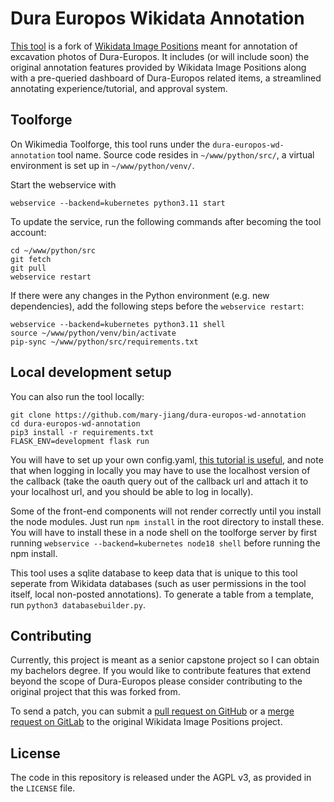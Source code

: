 # Dura Europos Wikidata Annotation

[This tool](https://dura-europos-wd-annotation.toolforge.org/) is a fork of [Wikidata Image Positions](https://wd-image-positions.toolforge.org/) meant for annotation of excavation photos of Dura-Europos. It includes (or will include soon) the original annotation features provided by Wikidata Image Positions along with a pre-queried dashboard of Dura-Europos related items, a streamlined annotating experience/tutorial, and approval system.

## Toolforge

On Wikimedia Toolforge, this tool runs under the `dura-europos-wd-annotation` tool name.
Source code resides in `~/www/python/src/`, a virtual environment is set up in `~/www/python/venv/`.

Start the webservice with
```
webservice --backend=kubernetes python3.11 start
```

To update the service, run the following commands after becoming the tool account:
```
cd ~/www/python/src
git fetch
git pull
webservice restart
```

If there were any changes in the Python environment (e.g. new dependencies),
add the following steps before the `webservice restart`:
```
webservice --backend=kubernetes python3.11 shell
source ~/www/python/venv/bin/activate
pip-sync ~/www/python/src/requirements.txt
```

## Local development setup

You can also run the tool locally:

```
git clone https://github.com/mary-jiang/dura-europos-wd-annotation
cd dura-europos-wd-annotation
pip3 install -r requirements.txt
FLASK_ENV=development flask run
```

You will have to set up your own config.yaml, [this tutorial is useful](https://wikitech.wikimedia.org/wiki/Help:Toolforge/My_first_Flask_OAuth_tool), and note that when logging in locally you may have to use the localhost version of the callback (take the oauth query out of the callback url and attach it to your localhost url, and you should be able to log in locally).

Some of the front-end components will not render correctly until you install the node modules. Just run `npm install` in the root directory to install these. You will have to install these in a node shell on the toolforge server by first running `webservice --backend=kubernetes node18 shell` before running the npm install.

This tool uses a sqlite database to keep data that is unique to this tool seperate from Wikidata databases (such as user permissions in the tool itself, local non-posted annotations). To generate a table from a template, run `python3 databasebuilder.py`.

## Contributing

Currently, this project is meant as a senior capstone project so I can obtain my bachelors degree. If you would like to contribute features that extend beyond the scope of Dura-Europos please consider contributing to the original project that this was forked from.

To send a patch, you can submit a
[pull request on GitHub](https://github.com/lucaswerkmeister/tool-wd-image-positions) or a
[merge request on GitLab](https://gitlab.wikimedia.org/toolforge-repos/wd-image-positions) to the original Wikidata Image Positions project.

## License

The code in this repository is released under the AGPL v3, as provided in the `LICENSE` file.

